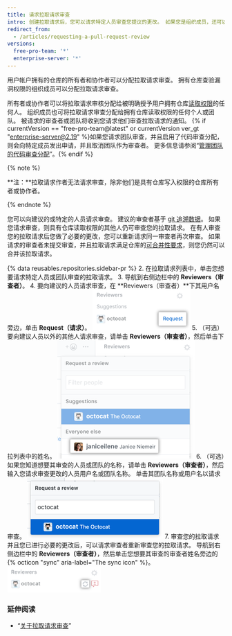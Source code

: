 ```yaml
---
title: 请求拉取请求审查
intro: 创建拉取请求后，您可以请求特定人员审查您提议的更改。 如果您是组织成员，还可以请求特定团队审查您的更改。
redirect_from:
  - /articles/requesting-a-pull-request-review
versions:
  free-pro-team: '*'
  enterprise-server: '*'
---
```


用户帐户拥有的仓库的所有者和协作者可以分配拉取请求审查。 拥有仓库查验漏洞权限的组织成员可以分配拉取请求审查。

所有者或协作者可以将拉取请求审核分配给被明确授予用户拥有仓库[读取权限](/articles/access-permissions-on-github)的任何人。 组织成员也可将拉取请求审查分配给拥有仓库读取权限的任何个人或团队。 被请求的审查者或团队将收到您请求他们审查拉取请求的通知。 {% if currentVersion == "free-pro-team@latest" or currentVersion ver_gt "enterprise-server@2.19" %}如果您请求团队审查，并且启用了代码审查分配，则会向特定成员发出申请，并且取消团队作为审查者。 更多信息请参阅“[管理团队的代码审查分配](/github/setting-up-and-managing-organizations-and-teams/managing-code-review-assignment-for-your-team)”。{% endif %}

{% note %}

**注：**拉取请求作者无法请求审查，除非他们是具有仓库写入权限的仓库所有者或协作者。

{% endnote %}

您可以向建议的或特定的人员请求审查。 建议的审查者基于 [git 追溯数据](/articles/tracking-changes-in-a-file/)。 如果您请求审查，则具有仓库读取权限的其他人仍可审查您的拉取请求。 在有人审查您的拉取请求后您做了必要的更改，您可以重新请求同一审查者再次审查。 如果请求的审查者未提交审查，并且拉取请求满足仓库的[可合并性要求](/articles/defining-the-mergeability-of-pull-requests)，则您仍然可以合并该拉取请求。

{% data reusables.repositories.sidebar-pr %}
2. 在拉取请求列表中，单击您想要请求特定人员或团队审查的拉取请求。
3. 导航到右侧边栏中的 **Reviewers（审查者）**。
4. 要向建议的人员请求审查，在 **Reviewers（审查者）**下其用户名旁边，单击 **Request（请求）**。 ![右侧边栏中的审查者请求图标](/assets/images/help/pull_requests/request-suggested-review.png)
5. （可选）要向建议人员以外的其他人请求审查，请单击 **Reviewers（审查者）**，然后单击下拉列表中的姓名。 ![右侧边栏中的审查者齿轮图标](/assets/images/help/pull_requests/request-a-review-not-suggested.png)
6. （可选）如果您知道想要其审查的人员或团队的名称，请单击 **Reviewers（审查者）**，然后输入您请求审查更改的人员用户名或团队名称。 单击其团队名称或用户名以请求审查。 ![用于输入审查者用户名的字段和带审查者姓名的下拉菜单](/assets/images/help/pull_requests/choose-pull-request-reviewer.png)
7. 审查您的拉取请求并且您已进行必要的更改后，可以请求审查者重新审查您的拉取请求。 导航到右侧边栏中的 **Reviewers（审查者）**，然后单击您想要其审查的审查者姓名旁边的 {% octicon "sync" aria-label="The sync icon" %}。 ![重新审查右侧边栏中的同步图标](/assets/images/help/pull_requests/request-re-review.png)

### 延伸阅读

- “[关于拉取请求审查](/articles/about-pull-request-reviews)”
